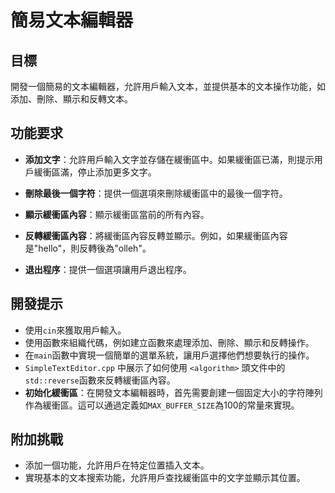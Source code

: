 # 簡易文本編輯器

## 目標
開發一個簡易的文本編輯器，允許用戶輸入文本，並提供基本的文本操作功能，如添加、刪除、顯示和反轉文本。

## 功能要求

- **添加文字**：允許用戶輸入文字並存儲在緩衝區中。如果緩衝區已滿，則提示用戶緩衝區滿，停止添加更多文字。

- **刪除最後一個字符**：提供一個選項來刪除緩衝區中的最後一個字符。

- **顯示緩衝區內容**：顯示緩衝區當前的所有內容。

- **反轉緩衝區內容**：將緩衝區內容反轉並顯示。例如，如果緩衝區內容是"hello"，則反轉後為"olleh"。

- **退出程序**：提供一個選項讓用戶退出程序。

## 開發提示

- 使用`cin`來獲取用戶輸入。
- 使用函數來組織代碼，例如建立函數來處理添加、刪除、顯示和反轉操作。
- 在`main`函數中實現一個簡單的選單系統，讓用戶選擇他們想要執行的操作。
- `SimpleTextEditor.cpp` 中展示了如何使用 `<algorithm>` 頭文件中的 `std::reverse`函數來反轉緩衝區內容。
- **初始化緩衝區**：在開發文本編輯器時，首先需要創建一個固定大小的字符陣列作為緩衝區。這可以通過定義如`MAX_BUFFER_SIZE`為100的常量來實現。

## 附加挑戰

- 添加一個功能，允許用戶在特定位置插入文本。
- 實現基本的文本搜索功能，允許用戶查找緩衝區中的文字並顯示其位置。
